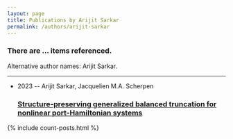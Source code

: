 ```yaml
---
layout: page
title: Publications by Arijit Sarkar
permalink: /authors/arijit-sarkar
---
```


<h3 id="number-posts">There are ... items referenced.</h3>
<p id='info-authors'>Alternative author names: Arijit Sarkar.</p>
<hr />
<ul class="post-list">
<li><span class='post-meta'>2023 -- Arijit Sarkar, Jacquelien M.A. Scherpen</span><h3><a class='post-link' href="{{ site.baseurl }}/structure-preserving-generalized-balanced-truncation-for-nonlinear-port-hamiltonian-systems">Structure-preserving generalized balanced truncation for nonlinear port-Hamiltonian systems</a></h3></li>

</ul>
{% include count-posts.html %}
